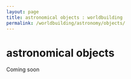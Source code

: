 ```yaml
---
layout: page
title: astronomical objects : worldbuilding
permalink: /worldbuilding/astronomy/objects/
---
```


# astronomical objects

Coming soon
